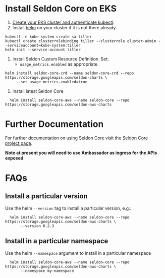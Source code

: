 # Install Seldon Core on EKS

 1. [Create your EKS cluster and authenticate kubectl](https://docs.aws.amazon.com/eks/latest/userguide/getting-started.html).
 1. Install [helm](https://docs.helm.sh/) on your cluster if it is not there already.
 ```
 kubectl -n kube-system create sa tiller
 kubectl create clusterrolebinding tiller --clusterrole cluster-admin --serviceaccount=kube-system:tiller
 helm init --service-account tiller
 ```
 1. Install Seldon Custom Resource Definition. Set:
    * ```usage_metrics.enabled``` as appropriate.
    
```
helm install seldon-core-crd --name seldon-core-crd --repo https://storage.googleapis.com/seldon-charts \
     --set usage_metrics.enabled=true
```
 
 1. Install latest Seldon Core
 ```
   helm install seldon-core-aws --name seldon-core --repo https://storage.googleapis.com/seldon-aws-charts 
 ```

# Further Documentation

For further documentation on using Seldon Core visit the [Seldon Core project page](https://github.com/SeldonIO/seldon-core).

**Note at present you will need to use Ambassador as ingress for the APIs exposed**

# FAQs

## Install a particular version

Use the helm ```--version``` tag to install a particular version, e.g.:

 ```
   helm install seldon-core-aws --name seldon-core --repo https://storage.googleapis.com/seldon-aws-charts \
        --version 0.2.3
 ```

## Install in a particular namespace

Use the helm ```--namespace``` argument to install in a particular namespace


 ```
   helm install seldon-core-aws --name seldon-core --repo https://storage.googleapis.com/seldon-aws-charts \
        --namespace my-namespace
 ```
